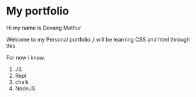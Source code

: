# My portfolio

Hi my name is Devang Mathur 

Welcome to  my Personal portfolio ,I will be learning CSS and html through this. 

For now i know:
1. JS
1. Repl
1. chalk
1. NodeJS